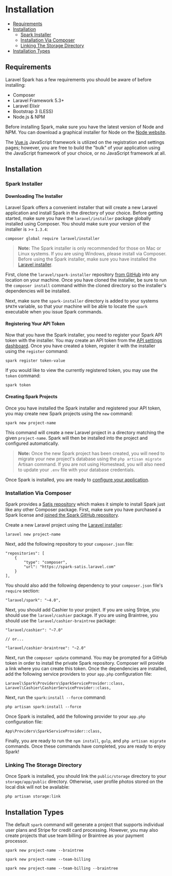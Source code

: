 # Installation

- [Requirements](#requirements)
- [Installation](#installation)
    - [Spark Installer](#spark-installer)
    - [Installation Via Composer](#installation-via-composer)
    - [Linking The Storage Directory](#linking-the-storage-directory)
- [Installation Types](#installation-types)

<a name="requirements"></a>
## Requirements

Laravel Spark has a few requirements you should be aware of before installing:

- Composer
- Laravel Framework 5.3+
- Laravel Elixir
- Bootstrap 3 (LESS)
- Node.js & NPM

Before installing Spark, make sure you have the latest version of Node and NPM. You can download a graphical installer for Node on the [Node website](https://nodejs.org).

The [Vue.js](http://vuejs.org) JavaScript framework is utilized on the registration and settings pages; however, you are free to build the "bulk" of your application using the JavaScript framework of your choice, or no JavaScript framework at all.

<a name="installation"></a>
## Installation

<a name="spark-installer"></a>
### Spark Installer

#### Downloading The Installer

Laravel Spark offers a convenient installer that will create a new Laravel application and install Spark in the directory of your choice. Before getting started, make sure you have the `laravel/installer` package globally installed using Composer. You should make sure your version of the installer is >= `1.3.4`:

    composer global require laravel/installer

> **Note:** The Spark installer is only recommended for those on Mac or Linux systems. If you are using Windows, please install via Composer. Before using the Spark installer, make sure you have installed the [Laravel installer](https://laravel.com/docs/installation#installing-laravel).

First, clone the `laravel/spark-installer` repository [from GitHub](https://github.com/laravel/spark-installer) into any location on your machine. Once you have cloned the installer, be sure to run the `composer install` command within the cloned directory so the installer's dependencies will be installed.

Next, make sure the `spark-installer` directory is added to your systems `$PATH` variable, so that your machine will be able to locate the `spark` executable when you issue Spark commands.

#### Registering Your API Token

Now that you have the Spark installer, you need to register your Spark API token with the installer. You may create an API token from the [API settings dashboard](/settings#/api). Once you have created a token, register it with the installer using the `register` command:

    spark register token-value

If you would like to view the currently registered token, you may use the `token` command:

    spark token

#### Creating Spark Projects

Once you have installed the Spark installer and registered your API token, you may create new Spark projects using the `new` command:

    spark new project-name

This command will create a new Laravel project in a directory matching the given `project-name`. Spark will then be installed into the project and configured automatically.

> **Note:** Once the new Spark project has been created, you will need to migrate your new project's database using the `php artisan migrate` Artisan command. If you are not using Homestead, you will also need to update your `.env` file with your database credentials.

Once Spark is installed, you are ready to [configure your application](/docs/4.0/billing).

<a name="installation-via-composer"></a>
### Installation Via Composer

Spark provides a [Satis repository](https://spark-satis.laravel.com) which makes it simple to install Spark just like any other Composer package. First, make sure you have purchased a Spark license and [joined the Spark GitHub repository](/settings#/github).

Create a new Laravel project using the [Laravel installer](https://laravel.com/docs/installation):

    laravel new project-name

Next, add the following repository to your `composer.json` file:

    "repositories": [
        {
            "type": "composer",
            "url": "https://spark-satis.laravel.com"
        }
    ],

You should also add the following dependency to your `composer.json` file's `require` section:

    "laravel/spark": "~4.0",

Next, you should add Cashier to your project. If you are using Stripe, you should use the `laravel/cashier` package. If you are using Braintree, you should use the `laravel/cashier-braintree` package:

    "laravel/cashier": "~7.0"

    // or...

    "laravel/cashier-braintree": "~2.0"

Next, run the `composer update` command. You may be prompted for a GitHub token in order to install the private Spark repository. Composer will provide a link where you can create this token. Once the dependencies are installed, add the following service providers to your `app.php` configuration file:

    Laravel\Spark\Providers\SparkServiceProvider::class,
    Laravel\Cashier\CashierServiceProvider::class,

Next, run the `spark:install --force` command:

    php artisan spark:install --force

Once Spark is installed, add the following provider to your `app.php` configuration file:

    App\Providers\SparkServiceProvider::class,

Finally, you are ready to run the `npm install`, `gulp`, and `php artisan migrate` commands. Once these commands have completed, you are ready to enjoy Spark!

<a name="linking-the-storage-directory"></a>
### Linking The Storage Directory

Once Spark is installed, you should link the `public/storage` directory to your `storage/app/public` directory. Otherwise, user profile photos stored on the local disk will not be available:

    php artisan storage:link

<a name="installation-types"></a>
## Installation Types

The default `spark` command will generate a project that supports individual user plans and Stripe for credit card processing. However, you may also create projects that use team billing or Braintree as your payment processor.

    spark new project-name --braintree

    spark new project-name --team-billing

    spark new project-name --team-billing --braintree

